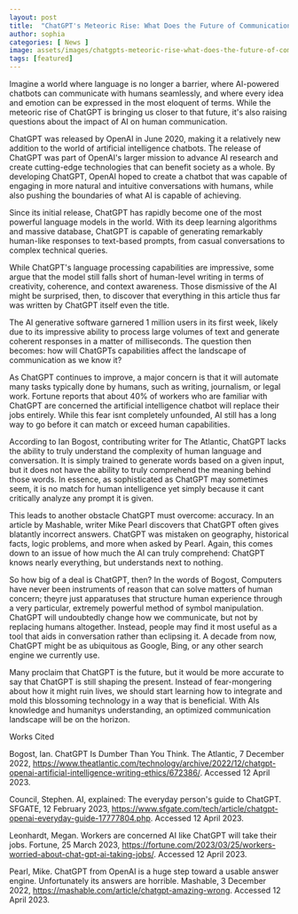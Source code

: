 ```yaml
---
layout: post
title:  "ChatGPT's Meteoric Rise: What Does the Future of Communication Look Like?"
author: sophia
categories: [ News ]
image: assets/images/chatgpts-meteoric-rise-what-does-the-future-of-communication-look-like.png
tags: [featured]
---
```


Imagine a world where language is no longer a barrier, where AI-powered chatbots can communicate with humans seamlessly, and where every idea and emotion can be expressed in the most eloquent of terms. While the meteoric rise of ChatGPT is bringing us closer to that future, it's also raising questions about the impact of AI on human communication. 

ChatGPT was released by OpenAI in June 2020, making it a relatively new addition to the world of artificial intelligence chatbots. The release of ChatGPT was part of OpenAI's larger mission to advance AI research and create cutting-edge technologies that can benefit society as a whole. By developing ChatGPT, OpenAI hoped to create a chatbot that was capable of engaging in more natural and intuitive conversations with humans, while also pushing the boundaries of what AI is capable of achieving.

Since its initial release, ChatGPT has rapidly become one of the most powerful language models in the world. With its deep learning algorithms and massive database, ChatGPT is capable of generating remarkably human-like responses to text-based prompts, from casual conversations to complex technical queries.

While ChatGPT's language processing capabilities are impressive, some argue that the model still falls short of human-level writing in terms of creativity, coherence, and context awareness. Those dismissive of the AI might be surprised, then, to discover that everything in this article thus far was written by ChatGPT itself  even the title.

The AI generative software garnered 1 million users in its first week, likely due to its impressive ability to process large volumes of text and generate coherent responses in a matter of milliseconds. The question then becomes: how will ChatGPTs capabilities affect the landscape of communication as we know it?

As ChatGPT continues to improve, a major concern is that it will automate many tasks typically done by humans, such as writing, journalism, or legal work. Fortune reports that about 40% of workers who are familiar with ChatGPT are concerned the artificial intelligence chatbot will replace their jobs entirely. While this fear isnt completely unfounded, AI still has a long way to go before it can match or exceed human capabilities. 

According to Ian Bogost, contributing writer for The Atlantic, ChatGPT lacks the ability to truly understand the complexity of human language and conversation. It is simply trained to generate words based on a given input, but it does not have the ability to truly comprehend the meaning behind those words. In essence, as sophisticated as ChatGPT may sometimes seem, it is no match for human intelligence yet simply because it cant critically analyze any prompt it is given. 

This leads to another obstacle ChatGPT must overcome: accuracy. In an article by Mashable, writer Mike Pearl discovers that ChatGPT often gives blatantly incorrect answers. ChatGPT was mistaken on geography, historical facts, logic problems, and more when asked by Pearl. Again, this comes down to an issue of how much the AI can truly comprehend: ChatGPT knows nearly everything, but understands next to nothing.

So how big of a deal is ChatGPT, then? In the words of Bogost, Computers have never been instruments of reason that can solve matters of human concern; theyre just apparatuses that structure human experience through a very particular, extremely powerful method of symbol manipulation. ChatGPT will undoubtedly change how we communicate, but not by replacing humans altogether. Instead, people may find it most useful as a tool that aids in conversation rather than eclipsing it. A decade from now, ChatGPT might be as ubiquitous as Google, Bing, or any other search engine we currently use.

Many proclaim that ChatGPT is the future, but it would be more accurate to say that ChatGPT is still shaping the present. Instead of fear-mongering about how it might ruin lives, we should start learning how to integrate and mold this blossoming technology in a way that is beneficial. With AIs knowledge and humanitys understanding, an optimized communication landscape will be on the horizon.

Works Cited

Bogost, Ian. ChatGPT Is Dumber Than You Think. The Atlantic, 7 December 2022, https://www.theatlantic.com/technology/archive/2022/12/chatgpt-openai-artificial-intelligence-writing-ethics/672386/. Accessed 12 April 2023.

Council, Stephen. AI, explained: The everyday person's guide to ChatGPT. SFGATE, 12 February 2023, https://www.sfgate.com/tech/article/chatgpt-openai-everyday-guide-17777804.php. Accessed 12 April 2023.

Leonhardt, Megan. Workers are concerned AI like ChatGPT will take their jobs. Fortune, 25 March 2023, https://fortune.com/2023/03/25/workers-worried-about-chat-gpt-ai-taking-jobs/. Accessed 12 April 2023.

Pearl, Mike. ChatGPT from OpenAI is a huge step toward a usable answer engine. Unfortunately its answers are horrible. Mashable, 3 December 2022, https://mashable.com/article/chatgpt-amazing-wrong. Accessed 12 April 2023.


